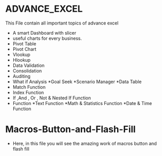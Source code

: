 # ADVANCE_EXCEL
This File contain all important topics of advance excel
- A smart Dashboard with slicer
- useful charts for every business.
- Pivot Table
- Pivot Chart
- Vlookup 
- Hlookup
- Data Validation
- Consolidation
- Auditing
- What if Analysis
  *Goal Seek
  *Scenario Manager
  *Data Table
- Match Function
- Index Function
- If ,And , Or , Not & Nested If Function
- Function
   *Text Function
   *Math & Statistics Function
   *Date & Time Function
# Macros-Button-and-Flash-Fill
- Here, in this file you will see the amazing work of macros button and flash fill    
 
